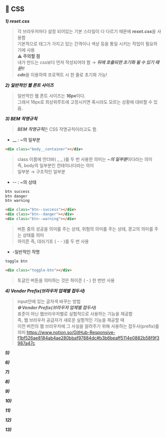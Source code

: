 ## 🧡 CSS

<em><strong> 1) reset.css</strong></em>
  > 각 브라우저마다 설정 되어있는 기본 스타일이 다 다르기 때문에 <em><strong>reset.css</strong></em>을 사용함 <br>
  > 기본적으로 태그가 가지고 있는 간격이나 색상 등을 통일 시키는 작업이 필요하기에 사용 <br>
  > <b> ⚠ 주의할 점</b><br>
  > 내가 만드는 css보다 먼저 작성되어야 함 → <em><strong>뒤에 호출되면 초기화 될 수 있기 때문!!</strong></em> <br>
  > <em><strong>cdn</strong></em>을 이용하여 프로젝트 시 한 줄로 초기화 가능!

<em><strong> 2) 일반적인 웹 폰트 사이즈 </strong></em>
  > 일반적인 웹 폰트 사이즈는 <em><strong>16px</strong></em>이다. <br>
  > 그래서 16px로 최상위루트에 고정시키면 혹시라도 모르는 상황에 대비할 수 있음. 

<em><strong> 3) BEM 작명규칙 </strong></em>
  > <em><strong>BEM 작명규칙</strong></em>은 CSS 작명규칙이라고도 함. <br>
  >
  - __ : ~의 일부분  
  ``` html
  <div class="body__container"></div>
  ```
  > class 이름에 언더바( _ _ )를 두 번 사용한 의미는 ***~의 일부분***이다라는 의미<br>
  > 즉, body의 일부분인 컨테이너다라는 의미<br>
  > 일부분 → 구조적인 일부분
  
  - -- : ~의 상태
  ``` html
  btn success
  btn danger
  btn warning

  <div class="btn--success"></div>
  <div class="btn--danger"></div>
  <div class="btn--warning"></div>
  ```
  > 버튼 중의 성공을 의미를 주는 상태, 위험의 의미를 주는 상태, 경고의 의미를 주는 상태를 의미<br>
  > 하이픈 즉, 대쉬기호 ( - - )를 두 번 사용
  
  - -일반적인 작명
  ```html
  toggle btn

  <div class="toggle-btn"></div>
  ```
  > 토글인 버튼을 의미하는 것은 하이픈 ( - ) 한 번만 사용


<em><strong> 4) Vender Prefix(브라우저 업체별 접두사) </strong></em>
  > input안에 있는 글자색 바꾸는 방법 <br>
  > <em><strong>🌐 Vender Prefix(브라우저 업체별 접두사)</strong></em> <br>
  > 표준이 아닌 웹브라우저별로 실험적으로 사용하는 기능을 제공함 <br>
  > 즉, 웹 브라우저 공급자가 새로운 실험적인 기능을 제공할 때 <br>
  > 이전 버전의 웹 브라우저에 그 사실을 알려주기 위해 사용하는 접두사(prefix)를 의미
  > https://www.notion.so/GitHub-Responsive-f1bf526ae8184ab4ae280bbaf97884dc#b3b6beaff5114e0882b58f9f3987a47c


<em><strong> 5) </strong></em>

<em><strong> 6) </strong></em>

<em><strong> 7) </strong></em>

<em><strong> 8) </strong></em>

<em><strong> 9) </strong></em>

<em><strong> 10) </strong></em>

<em><strong> 11) </strong></em>

<em><strong> 12) </strong></em>

<em><strong> 13) </strong></em>
